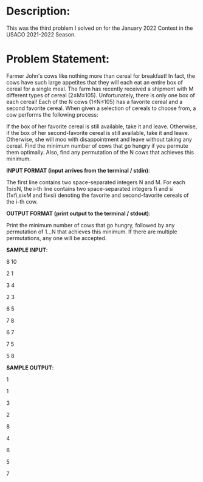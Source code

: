 # Description:

This was the third problem I solved on for the January 2022 Contest in the USACO 2021-2022 Season. 

# Problem Statement: 

Farmer John's cows like nothing more than cereal for breakfast! In fact, the cows have such large appetites that they will each eat an entire box of cereal for a single meal.
The farm has recently received a shipment with M different types of cereal (2≤M≤105). Unfortunately, there is only one box of each cereal! Each of the N cows (1≤N≤105) has a favorite cereal and a second favorite cereal. When given a selection of cereals to choose from, a cow performs the following process:

If the box of her favorite cereal is still available, take it and leave.
Otherwise, if the box of her second-favorite cereal is still available, take it and leave.
Otherwise, she will moo with disappointment and leave without taking any cereal.
Find the minimum number of cows that go hungry if you permute them optimally. Also, find any permutation of the N cows that achieves this minimum.

__INPUT FORMAT (input arrives from the terminal / stdin)__:

The first line contains two space-separated integers N and M.
For each 1≤i≤N, the i-th line contains two space-separated integers fi and si (1≤fi,si≤M and fi≠si) denoting the favorite and second-favorite cereals of the i-th cow.

__OUTPUT FORMAT (print output to the terminal / stdout)__:

Print the minimum number of cows that go hungry, followed by any permutation of 1…N that achieves this minimum. If there are multiple permutations, any one will be accepted.

__SAMPLE INPUT__:

8 10

2 1

3 4

2 3

6 5

7 8

6 7

7 5

5 8

__SAMPLE OUTPUT__:

1

1

3

2

8

4

6

5

7
